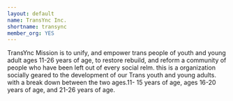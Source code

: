 ```yaml
---
layout: default
name: TransYnc Inc.
shortname: transync
member_org: YES
---
```


TransYnc Mission is to unify, and empower trans people of youth and young adult ages 11-26 years of age, to restore rebuild, and reform a community of people who have been left out of every social relm. this is a organization socially geared to the development of our Trans youth and young adults. with a break down between the two ages.11- 15 years of age, ages 16-20 years of age, and 21-26 years of age.
